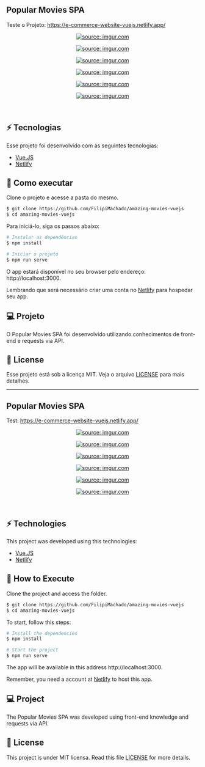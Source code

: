 <h2>Popular Movies SPA</h2>

Teste o Projeto: https://e-commerce-website-vuejs.netlify.app/

<p align="center">
  <a href="https://imgur.com/ENAsm3s"><img src="https://i.imgur.com/ENAsm3s.png" title="source: imgur.com" /></a>
</p>
<p align="center">
  <a href="https://imgur.com/m9TROMD"><img src="https://i.imgur.com/m9TROMD.png" title="source: imgur.com" /></a>
</p>
<p align="center">
  <a href="https://imgur.com/4vOgsRW"><img src="https://i.imgur.com/4vOgsRW.png" title="source: imgur.com" /></a>
</p>
<p align="center">
  <a href="https://imgur.com/Xt1b3QK"><img src="https://i.imgur.com/Xt1b3QK.png" title="source: imgur.com" /></a>
</p>
<p align="center">
  <a href="https://imgur.com/MrCSzVC"><img src="https://i.imgur.com/MrCSzVC.png" title="source: imgur.com" /></a>
</p>
<p align="center">
  <a href="https://imgur.com/71WkuqF"><img src="https://i.imgur.com/71WkuqF.png" title="source: imgur.com" /></a>
</p>

<br>

## ⚡ Tecnologias

Esse projeto foi desenvolvido com as seguintes tecnologias:

- [Vue.JS](https://vuejs.org/)
- [Netlify](https://www.netlify.com/)

## 🚀 Como executar

Clone o projeto e acesse a pasta do mesmo.

```bash
$ git clone https://github.com/FilipiMachado/amazing-movies-vuejs
$ cd amazing-movies-vuejs
```

Para iniciá-lo, siga os passos abaixo:
```bash
# Instalar as dependências
$ npm install

# Iniciar o projeto
$ npm run serve
```
O app estará disponível no seu browser pelo endereço: http://localhost:3000.

Lembrando que será necessário criar uma conta no [Netlify](https://www.netlify.com/) para hospedar seu app.

## 💻 Projeto

O Popular Movies SPA foi desenvolvido utilizando conhecimentos de front-end e requests via API.                                                                                                          
## 📝 License

Esse projeto está sob a licença MIT. Veja o arquivo [LICENSE](LICENSE.md) para mais detalhes.

<hr>

<h2>Popular Movies SPA</h2>

Test: https://e-commerce-website-vuejs.netlify.app/

<p align="center">
  <a href="https://imgur.com/ENAsm3s"><img src="https://i.imgur.com/ENAsm3s.png" title="source: imgur.com" /></a>
</p>
<p align="center">
  <a href="https://imgur.com/m9TROMD"><img src="https://i.imgur.com/m9TROMD.png" title="source: imgur.com" /></a>
</p>
<p align="center">
  <a href="https://imgur.com/4vOgsRW"><img src="https://i.imgur.com/4vOgsRW.png" title="source: imgur.com" /></a>
</p>
<p align="center">
  <a href="https://imgur.com/Xt1b3QK"><img src="https://i.imgur.com/Xt1b3QK.png" title="source: imgur.com" /></a>
</p>
<p align="center">
  <a href="https://imgur.com/MrCSzVC"><img src="https://i.imgur.com/MrCSzVC.png" title="source: imgur.com" /></a>
</p>
<p align="center">
  <a href="https://imgur.com/71WkuqF"><img src="https://i.imgur.com/71WkuqF.png" title="source: imgur.com" /></a>
</p>

<br>

## ⚡ Technologies

This project was developed using this technologies:

- [Vue.JS](https://vuejs.org/)
- [Netlify](https://www.netlify.com/)

## 🚀 How to Execute

Clone the project and access the folder.

```bash
$ git clone https://github.com/FilipiMachado/amazing-movies-vuejs
$ cd amazing-movies-vuejs
```

To start, follow this steps:
```bash
# Install the dependencies
$ npm install

# Start the project
$ npm run serve
```
The app will be available in this address http://localhost:3000.

Remember, you need a account at [Netlify](https://www.netlify.com/) to host this app.

## 💻 Project

The Popular Movies SPA was developed using front-end knowledge and requests via API.                                                                                                            
## 📝 License

This project is under MIT licensa. Read this file [LICENSE](LICENSE.md) for more details.

